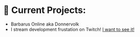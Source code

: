 # 🚀 Current Projects: 
- Barbarus Online aka Donnervolk
- I stream development frustation on Twitch! [I want to see it!](https://www.twitch.tv/cheddargoblindev)
